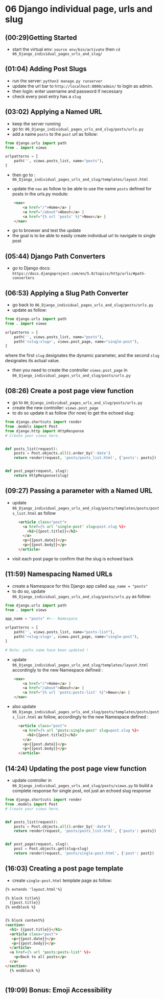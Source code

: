 # 06 Django individual page, urls and slug

## (00:29)Getting Started

- start the virtual env: `source env/bin/activate`  then `cd 06_Django_individual_pages_urls_and_slug/`

## (01:04) Adding Post Slugs

- run the server: `python3 manage.py runserver`
- update the url bar to `http://localhost:8000/admin/` to login as admin.
- then login: enter username and password if necessary
- check every post entry has a `slug`

## (03:02) Applying a Named URL

- keep the server running
- go to: `06_Django_individual_pages_urls_and_slug/posts/urls.py`
- add a name `posts` to the `post` url as follow:

```py
from django.urls import path
from . import views

urlpatterns = [
    path('', views.posts_list, name="posts"),
]
```

- then go to : `06_Django_individual_pages_urls_and_slug/templates/layout.html`

- update the `nav` as follow to be able to use the name `posts` defined for posts in the urls.py module:

```html
    <nav>
        <a href="/">Home</a> |
        <a href="/about">About</a> |
        <a href="{% url 'posts' %}">News</a> |
    </nav>
```

- go to browser and test the update
- the goal is to be able to easily create individual url to navigate to single post

## (05:44) Django Path Converters

- go to Django docs: `https://docs.djangoproject.com/en/5.0/topics/http/urls/#path-converters`

## (06:53) Applying a Slug Path Converter

- go back to `06_Django_individual_pages_urls_and_slug/posts/urls.py`
- update as follow:

```py
from django.urls import path
from . import views

urlpatterns = [
    path('', views.posts_list, name="posts"),
    path('<slug:slug>', views.post_page, name="single-post"),
]
```

where the first `slug` designates the dynamic parameter, and the second `slug` designates its actual value.

- then you need to create the controller `views.post_page` in `06_Django_individual_pages_urls_and_slug/posts/urls.py`

## (08:26) Create a post page view function

- go to `06_Django_individual_pages_urls_and_slug/posts/urls.py`
- create the new controller: `views.post_page`
- to do so update it as follow (for now) to get the echoed slug:

```py
from django.shortcuts import render
from .models import Post
from django.http import HttpResponse
# Create your views here.


def posts_list(request):
    posts = Post.objects.all().order_by('-date')
    return render(request, 'posts/posts_list.html', {'posts': posts})


def post_page(request, slug):
    return HttpResponse(slug)
```

## (09:27) Passing a parameter with a Named URL

- update `06_Django_individual_pages_urls_and_slug/posts/templates/posts/posts_list.html` as follow

```html
      <article class="post">
        <a href={% url 'single-post' slug=post.slug %}>
          <h2>{{post.title}}</h2>
        </a>
        <p>{{post.date}}</p>
        <p>{{post.body}}</p>
      </article>
```

- visit each post page to confirm that the slug is echoed back

## (11:59) Namespacing Named URLs

- create a Namespace for this Django app called `app_name = "posts"`
- to do so, update `06_Django_individual_pages_urls_and_slug/posts/urls.py` as follow:

```py
from django.urls import path
from . import views

app_name = "posts" #<-- Namespace

urlpatterns = [
    path('', views.posts_list, name="posts-list"),
    path('<slug:slug>', views.post_page, name="single-post"),
]

# Note: paths name have been updated !
```

- update `06_Django_individual_pages_urls_and_slug/templates/layout.html` accordingly to the new Namespace defined :

```html
    <nav>
        <a href="/">Home</a> |
        <a href="/about">About</a> |
        <a href="{% url 'posts:posts-list' %}">News</a> |
    </nav>
```

- also update `06_Django_individual_pages_urls_and_slug/posts/templates/posts/posts_list.html` as follow, accordingly to the new Namespace defined :

```html
      <article class="post">
        <a href={% url 'posts:single-post' slug=post.slug %}>
          <h2>{{post.title}}</h2>
        </a>
        <p>{{post.date}}</p>
        <p>{{post.body}}</p>
      </article>
```

## (14:24) Updating the post page view function

- update controller in `06_Django_individual_pages_urls_and_slug/posts/views.py` to build a complete response for single post, not just an echoed slug response

```py
from django.shortcuts import render
from .models import Post
# Create your views here.


def posts_list(request):
    posts = Post.objects.all().order_by('-date')
    return render(request, 'posts/posts_list.html', {'posts': posts})


def post_page(request, slug):
    post = Post.objects.get(slug=slug)
    return render(request, 'posts/single-post.html', {'post': post})

```

## (16:03) Creating a post page template

- create `single-post.html` template page as follow:

```html
{% extends 'layout.html'%}

{% block title%}
  {{post.title}} 
{% endblock %}


{% block content%}
<section>
  <h1> {{post.title}}</h1>
  <article class="post">
   <p>{{post.date}}</p>
   <p>{{post.body}}</p>
  </article>
  <a href={% url 'posts:posts-list' %}>
    <p>Back to all posts</p>
  </a>
</section>
  {% endblock %}



```

## (19:09) Bonus: Emoji Accessibility
